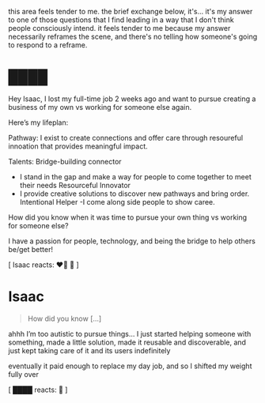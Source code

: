 this area feels tender to me. the brief exchange below, it's... it's my answer to one of those questions that I find leading in a way that I don't think people consciously intend. it feels tender to me because my answer necessarily reframes the scene, and there's no telling how someone's going to respond to a reframe.

# ████

Hey Isaac, I lost my full-time job 2 weeks ago and want to pursue creating a business of my own vs working for someone else again.

Here’s my lifeplan:

Pathway:
I exist to create connections and offer care through resoureful innoation that provides meaningful impact.

Talents:
Bridge-building connector

- I stand in the gap and make a way for people to come together to meet their needs
  Resourceful Innovator
- I provide creative solutions to discover new pathways and bring order.
  Intentional Helper
  -I come along side people to show caree.

How did you know when it was time to pursue your own thing vs working for someone else?

I have a passion for people, technology, and being the bridge to help others be/get better!

[ Isaac reacts: ❤️‍🔥 💯 ]

# Isaac

> How did you know […]

ahhh I’m too autistic to pursue things… I just started helping someone with something, made a little solution, made it reusable and discoverable, and just kept taking care of it and its users indefinitely

eventually it paid enough to replace my day job, and so I shifted my weight fully over

[ ████ reacts: 👏 ]
